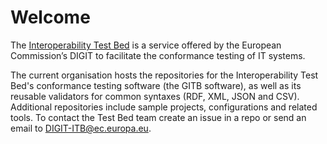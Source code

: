 # Welcome

The [Interoperability Test Bed](https://joinup.ec.europa.eu/collection/interoperability-test-bed-repository/solution/interoperability-test-bed) is a service offered by the European Commission’s DIGIT to facilitate the conformance testing of IT systems.

The current organisation hosts the repositories for the Interoperability Test Bed's conformance testing software (the GITB software), as well as its reusable validators for common syntaxes (RDF, XML, JSON and CSV). Additional repositories include sample projects, configurations and related tools. To contact the Test Bed team create an issue in a repo or send an email to DIGIT-ITB@ec.europa.eu.
